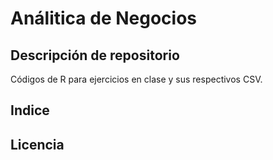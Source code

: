 # Análitica de Negocios

## Descripción de repositorio
Códigos de R para ejercicios en clase y sus respectivos CSV.

## Indice

## Licencia
